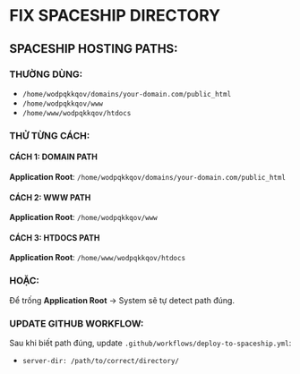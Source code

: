 # FIX SPACESHIP DIRECTORY

## SPACESHIP HOSTING PATHS:

### THƯỜNG DÙNG:
- `/home/wodpqkkqov/domains/your-domain.com/public_html`
- `/home/wodpqkkqov/www`
- `/home/www/wodpqkkqov/htdocs`

### THỬ TỪNG CÁCH:

#### CÁCH 1: DOMAIN PATH
**Application Root**: `/home/wodpqkkqov/domains/your-domain.com/public_html`

#### CÁCH 2: WWW PATH  
**Application Root**: `/home/wodpqkkqov/www`

#### CÁCH 3: HTDOCS PATH
**Application Root**: `/home/www/wodpqkkqov/htdocs`

### HOẶC:
Để trống **Application Root** → System sẽ tự detect path đúng.

### UPDATE GITHUB WORKFLOW:
Sau khi biết path đúng, update `.github/workflows/deploy-to-spaceship.yml`:
- `server-dir: /path/to/correct/directory/`